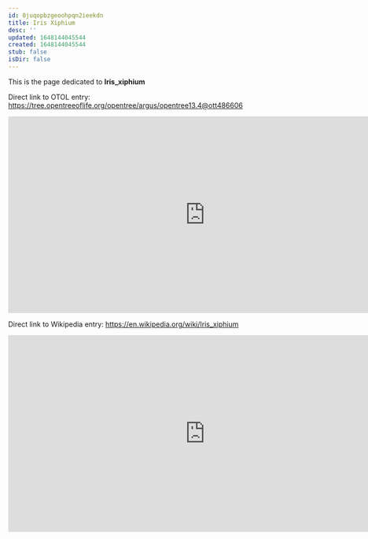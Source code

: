 ```yaml
---
id: 0juqopbzgeoohpqn2ieekdn
title: Iris Xiphium
desc: ''
updated: 1648144045544
created: 1648144045544
stub: false
isDir: false
---
```

This is the page dedicated to **Iris_xiphium**


Direct link to OTOL entry: https://tree.opentreeoflife.org/opentree/argus/opentree13.4@ott486606



<html>
    <body>
    <iframe src="https://tree.opentreeoflife.org/opentree/argus/opentree13.4@ott486606"
    width="800" height="400" frameborder="0" allowfullscreen> </iframe>
    </body>
</html>
    


Direct link to Wikipedia entry: https://en.wikipedia.org/wiki/Iris_xiphium



<html>
    <body>
    <iframe src="https://en.wikipedia.org/wiki/Iris_xiphium"
    width="800" height="400" frameborder="0" allowfullscreen> </iframe>
    </body>
</html>
    
